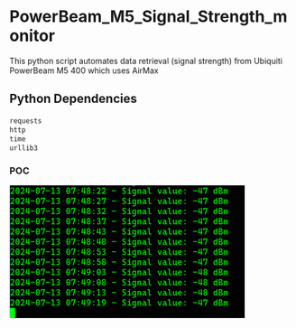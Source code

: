 # PowerBeam_M5_Signal_Strength_monitor

This python script automates data retrieval (signal strength) from Ubiquiti PowerBeam M5 400 which uses AirMax

## Python Dependencies

```
requests
http
time
urllib3
```

### POC

![](image.png?raw=true)
